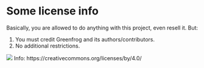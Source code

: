 # Some license info

Basically, you are allowed to do anything with this project, even resell it. But:

1. You must credit Greenfrog and its authors/contributors.
2. No additional restrictions.

<img src="https://mirrors.creativecommons.org/presskit/buttons/88x31/png/by.png">
Info: https://creativecommons.org/licenses/by/4.0/
